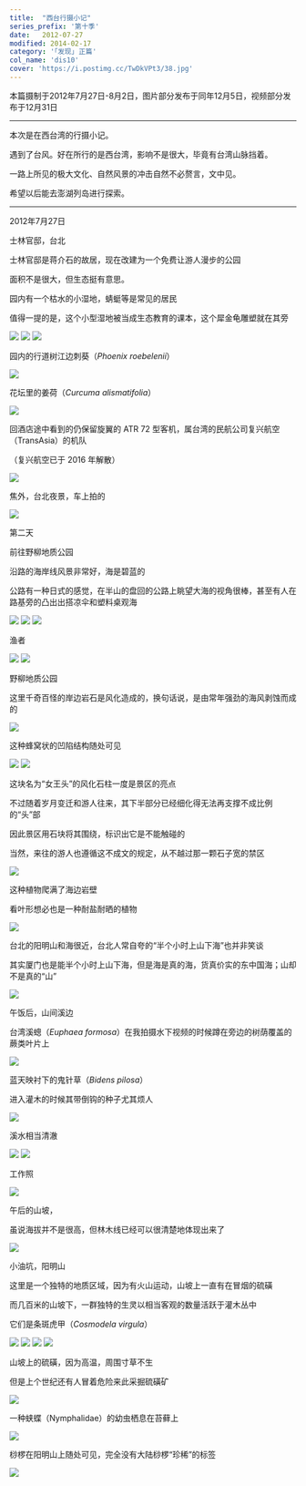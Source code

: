 ```yaml
---
title:  "西台行摄小记"
series_prefix: '第十季'
date:   2012-07-27
modified: 2014-02-17
category: '｢发现｣ 正篇'
col_name: 'dis10'
cover: 'https://i.postimg.cc/TwDkVPt3/38.jpg'
---
```


本篇摄制于2012年7月27日-8月2日，图片部分发布于同年12月5日，视频部分发布于12月31日

---

本次是在西台湾的行摄小记。

遇到了台风。好在所行的是西台湾，影响不是很大，毕竟有台湾山脉挡着。

一路上所见的极大文化、自然风景的冲击自然不必赘言，文中见。

希望以后能去澎湖列岛进行探索。

---

2012年7月27日

士林官邸，台北

士林官邸是蒋介石的故居，现在改建为一个免费让游人漫步的公园

面积不是很大，但生态挺有意思。

园内有一个枯水的小湿地，蜻蜓等是常见的居民

值得一提的是，这个小型湿地被当成生态教育的课本，这个犀金龟雕塑就在其旁

<img class='disc' src='https://i.postimg.cc/KjWdZWp1/1.jpg'>

<img class='disc' src='https://i.postimg.cc/YCYJHb6S/2.jpg'>

<img class='disc' src='https://i.postimg.cc/Y2ycf42t/3.jpg'>

园内的行道树江边刺葵（<i>Phoenix roebelenii</i>）

<img class='disc' src='https://i.postimg.cc/vH1JPQDf/4.jpg'>

花坛里的姜荷（<i>Curcuma alismatifolia</i>）

<img class='disc' src='https://i.postimg.cc/ZRbkjpy5/5.jpg'>

回酒店途中看到的仍保留旋翼的 ATR 72 型客机，属台湾的民航公司复兴航空（TransAsia）的机队

（复兴航空已于 2016 年解散）

<img class='disc' src='https://i.postimg.cc/hGbW9pvY/6.jpg'>

焦外，台北夜景，车上拍的

<img class='disc' src='https://i.postimg.cc/9FKhVDsL/7.jpg'>

第二天

前往野柳地质公园

沿路的海岸线风景非常好，海是碧蓝的

公路有一种日式的感觉，在半山的盘回的公路上眺望大海的视角很棒，甚至有人在路基旁的凸出出搭凉伞和塑料桌观海

<img class='disc' src='https://i.postimg.cc/FRDM6zjg/8.jpg'>

<img class='disc' src='https://i.postimg.cc/TPcFy1HM/9.jpg'>

<img class='disc' src='https://i.postimg.cc/85KYH3SZ/10.jpg'>

渔者

<img class='disc' src='https://i.postimg.cc/0jzBHf5P/11.jpg'>

<img class='disc' src='https://i.postimg.cc/G3fNTZz2/12.jpg'>

野柳地质公园

这里千奇百怪的岸边岩石是风化造成的，换句话说，是由常年强劲的海风剥蚀而成的

<img class='disc' src='https://i.postimg.cc/6QB1Nw6H/13.jpg'>

这种蜂窝状的凹陷结构随处可见

<img class='disc' src='https://i.postimg.cc/kXtHQfhy/14.jpg'>

<img class='disc' src='https://i.postimg.cc/P5WFcNHp/15.jpg'>

这块名为“女王头”的风化石柱一度是景区的亮点

不过随着岁月变迁和游人往来，其下半部分已经细化得无法再支撑不成比例的“头”部

因此景区用石块将其围绕，标识出它是不能触碰的

当然，来往的游人也遵循这不成文的规定，从不越过那一颗石子宽的禁区

<img class='disc' src='https://i.postimg.cc/CxTQmk3p/16.jpg'>

这种植物爬满了海边岩壁

看叶形想必也是一种耐盐耐晒的植物

<img class='disc' src='https://i.postimg.cc/jCVZ3Yk4/17.jpg'>

台北的阳明山和海很近，台北人常自夸的“半个小时上山下海”也并非笑谈

其实厦门也是能半个小时上山下海，但是海是真的海，货真价实的东中国海；山却不是真的“山”

<img class='disc' src='https://i.postimg.cc/RFDPfH78/18.jpg'>

午饭后，山间溪边

台湾溪蟌（<i>Euphaea formosa</i>）在我拍摄水下视频的时候蹲在旁边的树荫覆盖的蕨类叶片上

<img class='disc' src='https://i.postimg.cc/8kFGYd07/20.jpg'>

蓝天映衬下的鬼针草（<i>Bidens pilosa</i>）

进入灌木的时候其带倒钩的种子尤其烦人

<img class='disc' src='https://i.postimg.cc/Jz8Wtf4X/21.jpg'>

溪水相当清澈

<img class='disc' src='https://i.postimg.cc/T2ZxvyzC/19.jpg'>

<img class='disc' src='https://i.postimg.cc/wBT8QDNT/22.jpg'>

工作照

<img class='disc' src='https://i.postimg.cc/j5mpT9FL/23.jpg'>

午后的山坡，

虽说海拔并不是很高，但林木线已经可以很清楚地体现出来了

<img class='disc' src='https://i.postimg.cc/XvHMHXKK/24.jpg'>

小油坑，阳明山

这里是一个独特的地质区域，因为有火山运动，山坡上一直有在冒烟的硫磺

而几百米的山坡下，一群独特的生灵以相当客观的数量活跃于灌木丛中

它们是条斑虎甲（<i>Cosmodela virgula</i>）

<img class='disc' src='https://i.postimg.cc/8kr84p7W/25.jpg'>

<img class='disc' src='https://i.postimg.cc/ZnN15cGj/26.jpg'>

<img class='disc' src='https://i.postimg.cc/RFNkj9Gk/27.jpg'>

<img class='disc' src='https://i.postimg.cc/MKkCrCBL/28.jpg'>

山坡上的硫磺，因为高温，周围寸草不生

但是上个世纪还有人冒着危险来此采掘硫磺矿

<img class='disc' src='https://i.postimg.cc/4d70WPxZ/29.jpg'>

一种蛱蝶（Nymphalidae）的幼虫栖息在苔藓上

<img class='disc' src='https://i.postimg.cc/52gDyjrc/30.jpg'>

桫椤在阳明山上随处可见，完全没有大陆桫椤“珍稀”的标签

<img class='disc' src='https://i.postimg.cc/JhtYhxJJ/32.jpg'>
